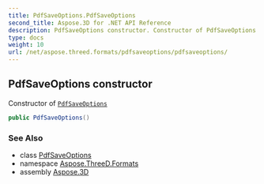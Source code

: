 ```yaml
---
title: PdfSaveOptions.PdfSaveOptions
second_title: Aspose.3D for .NET API Reference
description: PdfSaveOptions constructor. Constructor of PdfSaveOptions
type: docs
weight: 10
url: /net/aspose.threed.formats/pdfsaveoptions/pdfsaveoptions/
---
```

## PdfSaveOptions constructor

Constructor of [`PdfSaveOptions`](../)

```csharp
public PdfSaveOptions()
```

### See Also

* class [PdfSaveOptions](../)
* namespace [Aspose.ThreeD.Formats](../../pdfsaveoptions/)
* assembly [Aspose.3D](../../../)


